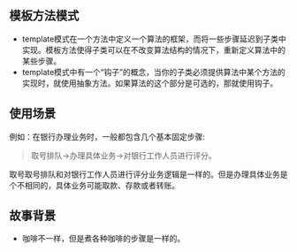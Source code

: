 
## 模板方法模式
- template模式在一个方法中定义一个算法的框架，而将一些步骤延迟到子类中实现。模板方法使得子类可以在不改变算法结构的情况下，重新定义算法中的某些步骤。
- template模式中有一个“钩子”的概念，当你的子类必须提供算法中某个方法的实现时，就使用抽象方法。如果算法的这个部分是可选的，那就使用钩子。
## 使用场景
例如：在银行办理业务时，一般都包含几个基本固定步骤:  
> 取号排队->办理具体业务->对银行工作人员进行评分。  

取号取号排队和对银行工作人员进行评分业务逻辑是一样的。但是办理具体业务是个不相同的，具体业务可能取款、存款或者转账。
  
## 故事背景
- 咖啡不一样，但是煮各种咖啡的步骤是一样的。